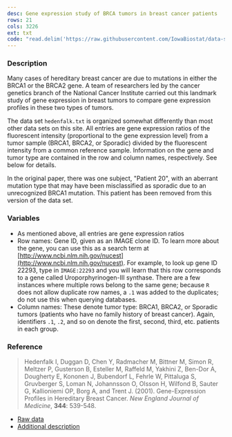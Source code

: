 ```yaml
---
desc: Gene expression study of BRCA tumors in breast cancer patients
rows: 21
cols: 3226
ext: txt
code: "read.delim('https://raw.githubusercontent.com/IowaBiostat/data-sets/main/hedenfalk/hedenfalk.txt')"
---
```


### Description

Many cases of hereditary breast cancer are due to mutations in either the BRCA1 or the BRCA2 gene.  A team of researchers led by the cancer genetics branch of the National Cancer Institute carried out this landmark study of gene expression in breast tumors to compare gene expression profiles in these two types of tumors.

The data set `hedenfalk.txt` is organized somewhat differently than most other data sets on this site.  All entries are gene expression ratios of the fluorescent intensity (proportional to the gene expression level) from a tumor sample (BRCA1, BRCA2, or Sporadic) divided by the fluorescent intensity from a common reference sample.  Information on the gene and tumor type are contained in the row and column names, respectively.  See below for details.

In the original paper, there was one subject, "Patient 20", with an aberrant mutation type that may have been misclassified as sporadic due to an unrecognized BRCA1 mutation.  This patient has been removed from this version of the data set.

### Variables

* As mentioned above, all entries are gene expression ratios
* Row names: Gene ID, given as an IMAGE clone ID.  To learn more about the gene, you can use this as a search term at [http://www.ncbi.nlm.nih.gov/nucest](http://www.ncbi.nlm.nih.gov/nucest).  For example, to look up gene ID 22293, type in `IMAGE:22293` and you will learn that this row corresponds to a gene called Uroporphyrinogen-III synthase.  There are a few instances where multiple rows belong to the same gene; because `R` does not allow duplicate row names, a `.1` was added to the duplicates; do not use this when querying databases.
* Column names: These denote tumor type: BRCA1, BRCA2, or Sporadic tumors (patients who have no family history of breast cancer).  Again, identifiers `.1`, `.2`, and so on denote the first, second, third, etc. patients in each group.

### Reference

> Hedenfalk I, Duggan D, Chen Y, Radmacher M, Bittner M, Simon R, Meltzer P, Gusterson B, Esteller M, Raffeld M, Yakhini Z, Ben-Dor A, Dougherty E, Kononen J, Bubendorf L, Fehrle W, Pittaluga S, Gruvberger S, Loman N, Johannsson O, Olsson H, Wilfond B, Sauter G, Kallioniemi OP, Borg A, and Trent J. (2001). Gene-Expression Profiles in Hereditary Breast Cancer.  *New England Journal of Medicine*, **344**: 539-548.

* [Raw data](http://research.nhgri.nih.gov/microarray/NEJM_Supplement/Images/nejm_brca_release.txt)
* [Additional description](http://research.nhgri.nih.gov/microarray/NEJM_Supplement/read_me.pdf)
